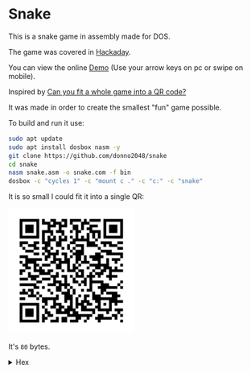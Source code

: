 # Snake

This is a snake game in assembly made for DOS.

The game was covered in [Hackaday](https://hackaday.com/2023/08/03/its-snake-in-a-qr-code-but-smaller/).

You can view the online [Demo](https://donno2048.github.io/snake/) (Use your arrow keys on pc or swipe on mobile).

Inspired by [Can you fit a whole game into a QR code?](https://youtu.be/ExwqNreocpg)

It was made in order to create the smallest "fun" game possible.

To build and run it use:

```sh
sudo apt update
sudo apt install dosbox nasm -y
git clone https://github.com/donno2048/snake
cd snake
nasm snake.asm -o snake.com -f bin
dosbox -c "cycles 1" -c "mount c ." -c "c:" -c "snake"
```

It is so small I could fit it into a single QR:

<img src="./snake.png" width="250"/>

It's `80` bytes.

<details>
  <summary>Hex</summary>
  <br/>
    
```
fdc54c04a00f00b8
0300cd10bfd00789
e60fafdc21cb382f
74f7880fe460bb04
00241e7a0288cb24
147402f7db29df39
cf77d4d1fb8d4102
f6f120e474c9382d
74c557380d882d74
c826ad938827ebcc
```
</details>

